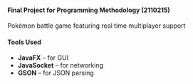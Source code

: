 #### Final Project for Programming Methodology (2110215)
Pokémon battle game featuring real time multiplayer support
#### Tools Used
- **JavaFX** – for GUI  
- **JavaSocket** – for networking  
- **GSON** – for JSON parsing  
